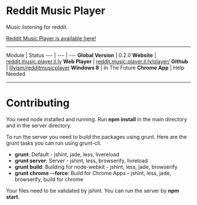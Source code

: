 
# Reddit Music Player

Music listening for reddit.

[Reddit Music Player is available here!](http://reddit.music.player.il.ly/)

---

Module | Status
--- | --- | ---
**Global Version** | 0.2.0
**Website** |  [reddit.music.player.il.ly](http://reddit.music.player.il.ly)
**Web Player** |  [reddit.music.player.il.ly/player/](http://reddit.music.player.il.ly/player/)
**Github** | [illyism/redditmusicplayer](https://github.com/illyism/redditmusicplayer)
**Windows 8** | In The Future
**Chrome App** | Help Needed

---

# Contributing

You need node installed and running.
Run **npm install** in the main directory and in the server directory.

To run the server you need to build the packages using grunt.
Here are the grunt tasks you can run using grunt-cli.

* **grunt**: Default - jshint, jade, less, livereload
* **grunt server**: Server - jshint, less, browserify, livreload
* **grunt build**: Building for node-webkit - jshint, less, jade, browserify
* **grunt chrome --force**: Build for Chrome Apps - jshint, less, jade, browserify, build for chrome

Your files need to be validated by jshint.
You can run the server by **npm start**.